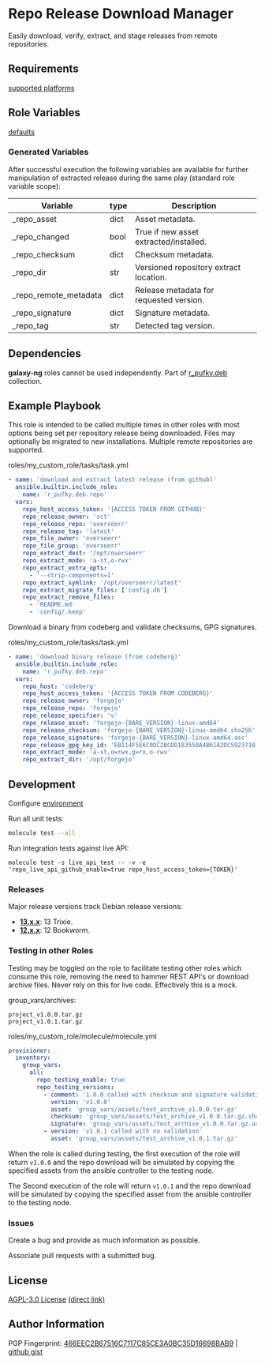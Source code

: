 # Repo Release Download Manager
Easily download, verify, extract, and stage releases from remote repositories.

## Requirements
[supported platforms](https://github.com/r-pufky/ansible_repo/blob/main/meta/main.yml)

## Role Variables
[defaults](https://github.com/r-pufky/ansible_repo/tree/main/defaults/main/)

### Generated Variables
After successful execution the following variables are available for further
manipulation of extracted release during the same play (standard role variable
scope):

 Variable              | type | Description
-----------------------|------|-----------------------------------------
 _repo_asset           | dict | Asset metadata.
 _repo_changed         | bool | True if new asset extracted/installed.
 _repo_checksum        | dict | Checksum metadata.
 _repo_dir             | str  | Versioned repository extract location.
 _repo_remote_metadata | dict | Release metadata for requested version.
 _repo_signature       | dict | Signature metadata.
 _repo_tag             | str  | Detected tag version.

## Dependencies
**galaxy-ng** roles cannot be used independently. Part of
[r_pufky.deb](https://github.com/r-pufky/ansible_collection_deb) collection.

## Example Playbook
This role is intended to be called multiple times in other roles with most
options being set per repository release being downloaded. Files may optionally
be migrated to new installations. Multiple remote repositories are supported.

roles/my_custom_role/tasks/task.yml
``` yaml
- name: 'download and extract latest release (from github)'
  ansible.builtin.include_role:
    name: 'r_pufky.deb.repo'
  vars:
    repo_host_access_token: '{ACCESS TOKEN FROM GITHUB}'
    repo_release_owner: 'sct'
    repo_release_repo: 'overseerr'
    repo_release_tag: 'latest'
    repo_file_owner: 'overseerr'
    repo_file_group: 'overseerr'
    repo_extract_dest: '/opt/overseerr'
    repo_extract_mode: 'a-st,o-rwx'
    repo_extract_extra_opts:
      - '--strip-components=1'
    repo_extract_symlink: '/opt/overseerr/latest'
    repo_extract_migrate_files: ['config.db']
    repo_extract_remove_files:
      - 'README.md'
      - 'config/.keep'
```

Download a binary from codeberg and validate checksums, GPG signatures.

roles/my_custom_role/tasks/task.yml
``` yaml
- name: 'download binary release (from codeberg)'
  ansible.builtin.include_role:
    name: 'r_pufky.deb.repo'
  vars:
    repo_host: 'codeberg'
    repo_host_access_token: '{ACCESS TOKEN FROM CODEBERG}'
    repo_release_owner: 'forgejo'
    repo_release_repo: 'forgejo'
    repo_release_specifier: 'v'
    repo_release_asset: 'forgejo-{BARE_VERSION}-linux-amd64'
    repo_release_checksum: 'forgejo-{BARE_VERSION}-linux-amd64.sha256'
    repo_release_signature: 'forgejo-{BARE_VERSION}-linux-amd64.asc'
    repo_release_gpg_key_id: 'EB114F5E6C0DC2BCDD183550A4B61A2DC5923710'
    repo_extract_mode: 'a-st,o=rwx,g=rx,o-rwx'
    repo_extract_dir: '/opt/forgejo'
```

## Development
Configure [environment](https://github.com/r-pufky/ansible_collection_docs/blob/main/dev/environment/README.md)

Run all unit tests:
``` bash
molecule test --all
```

Run integration tests against live API:
```
molecule test -s live_api_test -- -v -e 'repo_live_api_github_enable=true repo_host_access_token={TOKEN}'
```

### Releases
Major release versions track Debian release versions:

* **[13.x.x](https://github.com/r-pufky/ansible_repo)**: 13 Trixie.
* **[12.x.x](https://github.com/r-pufky/ansible_repo/tree/12.x)**: 12 Bookworm.

### Testing in other Roles
Testing may be toggled on the role to facilitate testing other roles which
consume this role, removing the need to hammer REST API's or download archive
files. Never rely on this for live code. Effectively this is a mock.

group_vars/archives:
```
project_v1.0.0.tar.gz
project_v1.0.1.tar.gz
```

roles/my_custom_role/molecule/molecule.yml
``` yaml
provisioner:
  inventory:
    group_vars:
      all:
        repo_testing_enable: true
        repo_testing_versions:
          - comment: '1.0.0 called with checksum and signature validation'
            version: 'v1.0.0'
            asset: 'group_vars/assets/test_archive_v1.0.0.tar.gz'
            checksum: 'group_vars/assets/test_archive_v1.0.0.tar.gz.sha256'
            signature: 'group_vars/assets/test_archive_v1.0.0.tar.gz.asc'
          - version: 'v1.0.1 called with no validation'
            asset: 'group_vars/assets/test_archive_v1.0.1.tar.gz'
```
When the role is called during testing, the first execution of the role will
return `v1.0.0` and the repo download will be simulated by copying the
specified assets from the ansible controller to the testing node.

The Second execution of the role will return `v1.0.1` and the repo download
will be simulated by copying the specified asset from the ansible controller to
the testing node.

### Issues
Create a bug and provide as much information as possible.

Associate pull requests with a submitted bug.

## License
[AGPL-3.0 License](https://www.tldrlegal.com/license/gnu-affero-general-public-license-v3-agpl-3-0)
 [(direct link)](https://github.com/r-pufky/ansible_repo/blob/main/LICENSE)

## Author Information
PGP Fingerprint: [466EEC2B67516C7117C85CE3A0BC35D16698BAB9](https://keys.openpgp.org/vks/v1/by-fingerprint/466EEC2B67516C7117C85CE3A0BC35D16698BAB9)
| [github gist](https://gist.github.com/r-pufky/a8df36977c55b5bb20829267c4c49d22)
